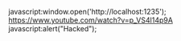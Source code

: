 javascript:window.open('http://localhost:1235');
https://www.youtube.com/watch?v=p_VS4l14p9A
javascript:alert("Hacked");

